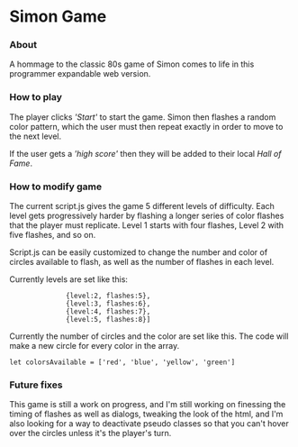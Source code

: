 # Simon Game

### About
A hommage to the classic 80s game of Simon comes to life in this programmer expandable web version.

### How to play
The player clicks *'Start'* to start the game.  Simon then flashes a random color pattern, which the user must then repeat exactly in order to move to the next level.

If the user gets a *'high score'* then they will be added to their local *Hall of Fame*.

### How to modify game
The current script.js gives the game 5 different levels of difficulty.  Each level gets progressively harder by flashing a longer series of color flashes that the player must replicate. Level 1 starts with four flashes, Level 2 with five flashes, and so on.

Script.js can be easily customized to change the number and color of circles available to flash, as well as the number of flashes in each level.

Currently levels are set like this:
```let levels = [{level:1, flashes:4},
              {level:2, flashes:5},
              {level:3, flashes:6},
              {level:4, flashes:7},
              {level:5, flashes:8}]
 ```

Currently the number of circles and the color are set like this. The code will make a new circle for every color in the array.

```let colorsAvailable = ['red', 'blue', 'yellow', 'green']```

### Future fixes
This game is still a work on progress, and I'm still working on finessing the timing of flashes as well as dialogs, tweaking the look of the html, and I'm also looking for a  way to deactivate pseudo classes so that you can't hover over the circles unless it's the player's turn.



